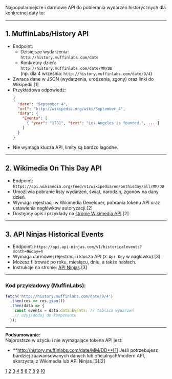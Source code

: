 Najpopularniejsze i darmowe API do pobierania wydarzeń historycznych dla konkretnej daty to:

***

## 1. **MuffinLabs/History API**
- Endpoint:  
  - Dzisiejsze wydarzenia:  
    `http://history.muffinlabs.com/date`
  - Konkretny dzień:  
    `http://history.muffinlabs.com/date/MM/DD`  
    (np. dla 4 września: `http://history.muffinlabs.com/date/9/4`)
- Zwraca dane w JSON (wydarzenia, urodzenia, zgony) oraz linki do Wikipedii.[1]
- Przykładowa odpowiedź:
  ```json
  {
    "date": "September 4",
    "url": "http://wikipedia.org/wiki/September_4",
    "data": {
      "Events": [
        { "year": "1781", "text": "Los Angeles is founded.", ... }
      ]
    }
  }
  ```
- Nie wymaga klucza API, limity są bardzo łagodne.

***

## 2. **Wikimedia On This Day API**
- Endpoint:  
  `https://api.wikimedia.org/feed/v1/wikipedia/en/onthisday/all/MM/DD`
- Umożliwia pobranie listy wydarzeń, świąt, narodzin, zgonów na dany dzień.
- Wymaga rejestracji w Wikimedia Developer, pobrania tokenu API oraz ustawienia nagłówków autoryzacji.[2]
- Dostępny opis i przykłady na [stronie Wikimedia API](https://api.wikimedia.org/wiki/Feed_API/Reference/On_this_day).[2]

***

## 3. **API Ninjas Historical Events**
- Endpoint:
  `https://api.api-ninjas.com/v1/historicalevents?month=9&day=4`
- Wymaga darmowej rejestracji i klucza API (`X-Api-Key` w nagłówku).[3]
- Możesz filtrować po roku, miesiącu, dniu, a także hasłach.
- Instrukcje na stronie: [API Ninjas](https://api-ninjas.com/api/historicalevents).[3]

***

### Kod przykładowy (MuffinLabs):
```js
fetch('http://history.muffinlabs.com/date/9/4')
  .then(res => res.json())
  .then(data => {
    const events = data.data.Events; // tablica wydarzeń
    // użyj/dodaj do komponentu
  });
```

***

**Podsumowanie:**  
Najprostsze w użyciu i nie wymagające tokena API jest:  
- **http://history.muffinlabs.com/date/MM/DD**[1]
Jeśli potrzebujesz bardziej zaawansowanych danych lub oficjalnych/modern API, skorzystaj z Wikimedia lub API Ninjas.[3][2]

[1](https://history.muffinlabs.com)
[2](https://api.wikimedia.org/wiki/Feed_API/Reference/On_this_day)
[3](https://api-ninjas.com/api/historicalevents)
[4](https://openweathermap.org/api/history-api-timestamp)
[5](https://github.com/HistoryLabs/events-api)
[6](https://rapidapi.com/collection/historical-data-api)
[7](https://today.zenquotes.io)
[8](https://docs.apiverve.com/api/historicalevents)
[9](https://community.sonarsource.com/t/is-there-any-api-to-retrieve-historical-issues-from-a-certain-date/96077)
[10](https://eodhd.com)